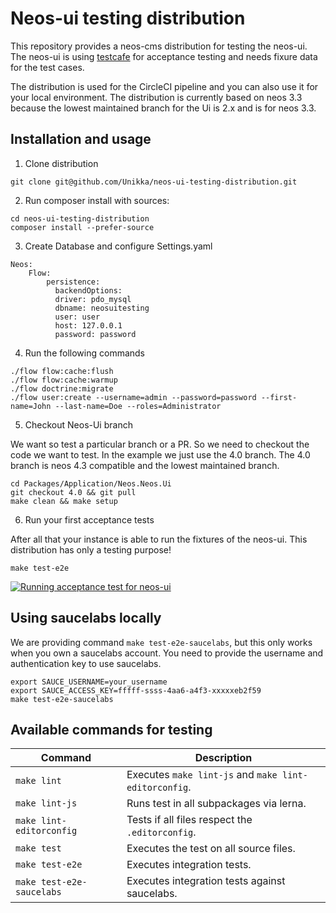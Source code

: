 # Neos-ui testing distribution

This repository provides a neos-cms distribution for testing the neos-ui.
The neos-ui is using [testcafe](https://github.com/DevExpress/testcafe) for acceptance testing and needs fixure data
for the test cases.

The distribution is used for the CircleCI pipeline and you can also use it for your
local environment. The distribution is currently based on neos 3.3 because the lowest maintained
branch for the Ui is 2.x and is for neos 3.3.

## Installation and usage

1. Clone distribution

```
git clone git@github.com/Unikka/neos-ui-testing-distribution.git
```

2. Run composer install with sources:

```
cd neos-ui-testing-distribution
composer install --prefer-source
```

3. Create Database and configure Settings.yaml

```
Neos:
    Flow:
        persistence:
          backendOptions:
          driver: pdo_mysql
          dbname: neosuitesting
          user: user
          host: 127.0.0.1
          password: password
```

4. Run the following commands

```
./flow flow:cache:flush
./flow flow:cache:warmup
./flow doctrine:migrate
./flow user:create --username=admin --password=password --first-name=John --last-name=Doe --roles=Administrator
```

5. Checkout Neos-Ui branch

We want so test a particular branch or a PR. So we need to checkout
the code we want to test. In the example we just use the 4.0 branch.
The 4.0 branch is neos 4.3 compatible and the lowest maintained branch.

```
cd Packages/Application/Neos.Neos.Ui
git checkout 4.0 && git pull
make clean && make setup
```

6. Run your first acceptance tests

After all that your instance is able to run the fixtures of the neos-ui.
This distribution has only a testing purpose!

```
make test-e2e
```

[![Running acceptance test for neos-ui](https://i.postimg.cc/J7p32DGt/testing-distribution.png)](https://postimg.cc/MXjjcG08)


## Using saucelabs locally

We are providing command `make test-e2e-saucelabs`, but this only works when you own a saucelabs account.
You need to provide the username and authentication key to use saucelabs.

```
export SAUCE_USERNAME=your_username
export SAUCE_ACCESS_KEY=fffff-ssss-4aa6-a4f3-xxxxxeb2f59
make test-e2e-saucelabs
```


## Available commands for testing
| Command         | Description                    |
| --------------- | ------------------------------ |
| `make lint`  | Executes `make lint-js` and `make lint-editorconfig`. |
| `make lint-js`  | Runs test in all subpackages via lerna. |
| `make lint-editorconfig`  | Tests if all files respect the `.editorconfig`. |
| `make test`  | Executes the test on all source files. |
| `make test-e2e`  | Executes integration tests. |
| `make test-e2e-saucelabs`  | Executes integration tests against saucelabs. |
